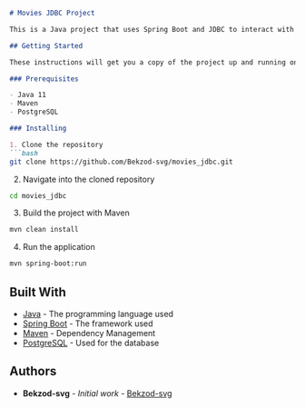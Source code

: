 
```markdown
# Movies JDBC Project

This is a Java project that uses Spring Boot and JDBC to interact with a PostgreSQL database.

## Getting Started

These instructions will get you a copy of the project up and running on your local machine for development and testing purposes.

### Prerequisites

- Java 11
- Maven
- PostgreSQL

### Installing

1. Clone the repository
```bash
git clone https://github.com/Bekzod-svg/movies_jdbc.git
```
2. Navigate into the cloned repository
```bash
cd movies_jdbc
```
3. Build the project with Maven
```bash
mvn clean install
```
4. Run the application
```bash
mvn spring-boot:run
```


## Built With

- [Java](https://www.java.com/) - The programming language used
- [Spring Boot](https://spring.io/projects/spring-boot) - The framework used
- [Maven](https://maven.apache.org/) - Dependency Management
- [PostgreSQL](https://www.postgresql.org/) - Used for the database


## Authors

- **Bekzod-svg** - *Initial work* - [Bekzod-svg](https://github.com/Bekzod-svg)



```
